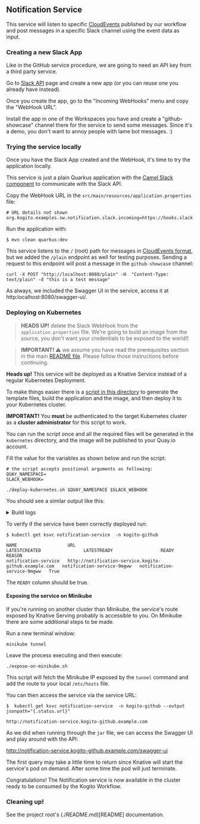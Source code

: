 ## Notification Service

This service will listen to specific [CloudEvents](https://github.com/cloudevents/spec) published by our workflow and post
messages in a specific Slack channel using the event data as input.

### Creating a new Slack App

Like in the GitHub service procedure, we are going to need an API key from a third party
service. 

Go to [Slack API](https://api.slack.com/apps) page and create a new app 
(or you can reuse one you already have instead).

Once you create the app, go to the "Incoming WebHooks" menu and copy the "WebHook URL". 

Install the app in one of the Workspaces you have and create a "github-showcase" channel
there for the service to send some messages. Since it's a demo, you don't want to annoy people with lame 
bot messages. :)

### Trying the service locally

Once you have the Slack App created and the WebHook, it's time to try the application locally.

This service is just a plain Quarkus application with the [Camel Slack component](https://camel.apache.org/components/latest/slack-component.html) to communicate
with the Slack API.

Copy the WebHook URL in the `src/main/resources/application.properties` file:

```properties
# URL details not shown
org.kogito.examples.sw.notification.slack.incoming=https://hooks.slack.com/services/(...)
```

Run the application with:

```shell script
$ mvn clean quarkus:dev
```

This service listens to the `/` (root) path for messages in [CloudEvents format](https://github.com/cloudevents/spec/blob/v1.0/spec.md#example), but 
we added the `/plain` endpoint as well for testing purposes. Sending a request to this
endpoint will post a message in the `github-showcase` channel:

```shell script
curl -X POST "http://localhost:8080/plain" -H  "Content-Type: text/plain" -d "this is a test message"
``` 

As always, we included the Swagger UI in the service, access it at http:localhost:8080/swagger-ui/. 

### Deploying on Kubernetes

> **HEADS UP!** delete the Slack WebHook from the `application.properties` file. 
> We're going to build an image from the source, you don't want your credentials to be exposed to the world!! 

> **IMPORTANT! :warning:** we assume you have read the prerequisites section in the main
> [README file](../README.md). Please follow those instructions before continuing.

**Heads up!** This service will be deployed as a Knative Service instead of a regular Kubernetes
Deployment.

To make things easier there is a [script in this directory](deploy-kubernetes.sh) to generate the template
files, build the application and the image, and then deploy it to your Kubernetes cluster.

**IMPORTANT!** You **must** be authenticated to the target Kubernetes cluster as a **cluster administrator** for this script
to work.

You can run the script once and all the required files will be generated  in the `kubernetes` directory, 
and the image will be published to your Quay.io account.

Fill the value for the variables as shown below and run the script:

```shell script
# the script accepts positional arguments as following:
QUAY_NAMESPACE=
SLACK_WEBHOOK=

./deploy-kubernetes.sh $QUAY_NAMESPACE $SLACK_WEBHOOK
```

You should see a similar output like this:

<details><summary>Build logs</summary>
```
// build logs surpressed
---> Building and pushing image using tag quay.io/ricardozanini/notification-service:latest
STEP 1: FROM adoptopenjdk:11-jre-hotspot
STEP 2: RUN mkdir -p /opt/app/lib
--> Using cache 26183c5ad8a51a030030a250db0c99e649fdd9668ef4766d0b66782d0dad7573
STEP 3: COPY target/notification-service-2.0.0-SNAPSHOT-runner.jar /opt/app
--> 2a5b658411b
STEP 4: COPY target/lib/*.jar /opt/app/lib
--> 5fedac21977
STEP 5: CMD ["java", "-jar", "/opt/app/notification-service-2.0.0-SNAPSHOT-runner.jar"]
STEP 6: COMMIT quay.io/ricardozanini/notification-service:latest
--> afe502d1940
afe502d1940d65f151c051008bb2057344607408c192787a726399d23d90c2d3
Getting image source signatures
Copying config afe502d194 done  
Writing manifest to image destination
Copying config afe502d194 [--------------------------------------] 0.0b / 6.2KiB
Writing manifest to image destination
Writing manifest to image destination
Storing signatures
---> Applying objects to the cluster in the namespace kogito-github.
configmap/notification-service-properties unchanged
secret/slack-ids configured
service.serving.knative.dev/notification-service configured
broker.eventing.knative.dev/default unchanged
trigger.eventing.knative.dev/notification-trigger unchanged
```
</details>

To verify if the service have been correctly deployed run:

```
$ kubectl get ksvc notification-service  -n kogito-github
  
NAME                   URL                                                     LATESTCREATED                LATESTREADY                  READY   REASON
notification-service   http://notification-service.kogito-github.example.com   notification-service-9mgww   notification-service-9mgww   True    
```

The `READY` column should be true.

#### Exposing the service on Minikube

If you're running on another cluster than Minikube, the service's route exposed by Knative Serving probably is accessible to you.
On Minikube there are some additional steps to be made. 

Run a new terminal window:

```shell script
minikube tunnel
```

Leave the process executing and then execute:

```shell script
./expose-on-minikube.sh
```

This script will fetch the Minikube IP exposed by the `tunnel` command and add the route to your local `/etc/hosts` file.

You can then access the service via the service URL:

```
$  kubectl get ksvc notification-service  -n kogito-github --output jsonpath="{.status.url}"

http://notification-service.kogito-github.example.com
```

As we did when running through the `jar` file, we can access the Swagger UI and play around with the API: 

http://notification-service.kogito-github.example.com/swagger-ui

The first query may take a little time to return since Knative will start the service's pod on demand. 
After some time the pod will just terminate. 

Congratulations! The Notification service is now available in the cluster ready to be consumed by the Kogito Workflow.

### Cleaning up!

See the project root's (./README.md)[README] documentation.
